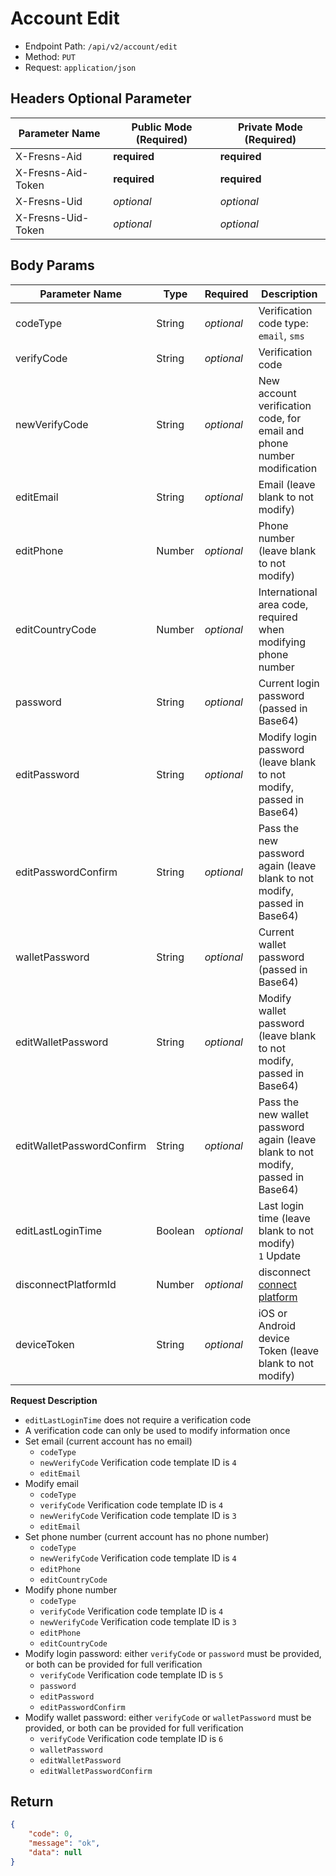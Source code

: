 # Account Edit

- Endpoint Path: `/api/v2/account/edit`
- Method: `PUT`
- Request: `application/json`

## Headers Optional Parameter

| Parameter Name | Public Mode (Required) | Private Mode (Required) |
| --- | --- | --- |
| X-Fresns-Aid | **required** | **required** |
| X-Fresns-Aid-Token | **required** | **required** |
| X-Fresns-Uid | *optional* | *optional* |
| X-Fresns-Uid-Token | *optional* | *optional* |

## Body Params

| Parameter Name | Type | Required | Description |
| --- | --- | --- | --- |
| codeType | String | *optional* | Verification code type: `email`, `sms` |
| verifyCode | String | *optional* | Verification code |
| newVerifyCode | String | *optional* | New account verification code, for email and phone number modification |
| editEmail | String | *optional* | Email (leave blank to not modify) |
| editPhone | Number | *optional* | Phone number (leave blank to not modify) |
| editCountryCode | Number | *optional* | International area code, required when modifying phone number |
| password | String | *optional* | Current login password (passed in Base64) |
| editPassword | String | *optional* | Modify login password (leave blank to not modify, passed in Base64) |
| editPasswordConfirm | String | *optional* | Pass the new password again (leave blank to not modify, passed in Base64) |
| walletPassword | String | *optional* | Current wallet password (passed in Base64) |
| editWalletPassword | String | *optional* | Modify wallet password (leave blank to not modify, passed in Base64) |
| editWalletPasswordConfirm | String | *optional* | Pass the new wallet password again (leave blank to not modify, passed in Base64) |
| editLastLoginTime | Boolean | *optional* | Last login time (leave blank to not modify)<br>`1` Update |
| disconnectPlatformId | Number | *optional* | disconnect [connect platform](../../database/dictionary/connects.md) |
| deviceToken | String | *optional* | iOS or Android device Token (leave blank to not modify) |

**Request Description**

- `editLastLoginTime` does not require a verification code
- A verification code can only be used to modify information once
- Set email (current account has no email)
    - `codeType`
    - `newVerifyCode` Verification code template ID is `4`
    - `editEmail`
- Modify email
    - `codeType`
    - `verifyCode` Verification code template ID is `4`
    - `newVerifyCode` Verification code template ID is `3`
    - `editEmail`
- Set phone number (current account has no phone number)
    - `codeType`
    - `newVerifyCode` Verification code template ID is `4`
    - `editPhone`
    - `editCountryCode`
- Modify phone number
    - `codeType`
    - `verifyCode` Verification code template ID is `4`
    - `newVerifyCode` Verification code template ID is `3`
    - `editPhone`
    - `editCountryCode`
- Modify login password: either `verifyCode` or `password` must be provided, or both can be provided for full verification
    - `verifyCode` Verification code template ID is `5`
    - `password`
    - `editPassword`
    - `editPasswordConfirm`
- Modify wallet password: either `verifyCode` or `walletPassword` must be provided, or both can be provided for full verification
    - `verifyCode` Verification code template ID is `6`
    - `walletPassword`
    - `editWalletPassword`
    - `editWalletPasswordConfirm`

## Return

```json
{
    "code": 0,
    "message": "ok",
    "data": null
}
```
